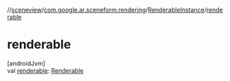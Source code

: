 //[sceneview](../../../index.md)/[com.google.ar.sceneform.rendering](../index.md)/[RenderableInstance](index.md)/[renderable](renderable.md)

# renderable

[androidJvm]\
val [renderable](renderable.md): [Renderable](../-renderable/index.md)
